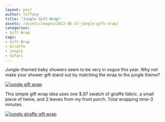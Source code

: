 ```yaml
---
layout: post
author: Tiffany
title: "Jungle Gift Wrap"
assets: /assets/images/2012-06-27-jungle-gift-wrap/
categories: 
- Gift Wrap
tags: 
- Gift Wrap
- Giraffe
- Jungle
- Safari
---
```


Jungle-themed baby showers seem to be very in vogue this year. Why not make your shower gift stand out by matching the wrap to the jungle theme?

[![jungle gift wrap](jekyll_uploads/2012/06/junglegiftwrap-1-575x382.jpg "junglegiftwrap (1)")](http://www.sweetpeonies.com/2012/06/jungle-gift-wrap/junglegiftwrap-1/)

This simple gift wrap idea uses one $.97 swatch of giraffe fabric, a small piece of twine, and 2 leaves from my front porch. Total wrapping time–3 minutes.

[![jungle giraffe gift wrap](jekyll_uploads/2012/06/junglegiftwrap-2-575x411.jpg "junglegiftwrap (2)")](http://www.sweetpeonies.com/2012/06/jungle-gift-wrap/junglegiftwrap-2/)